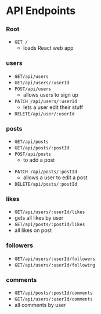 # API Endpoints

### Root

- `GET /`
  - loads React web app

### users

- `GET/api/users`
- `GET/api/users/:userId`
- `POST/api/users`
  - allows users to sign up
- `PATCH /api/users/:userId`
  - lets a user edit their stuff
- `DELETE/api/user/:userId`

### posts

- `GET/api/posts`
- `GET/api/posts/:postId`
- `POST/api/posts`
  - to add a post

* `PATCH /api/posts/:postId`
  - allows a user to edit a post
* `DELETE/api/posts/:postId`

### likes

- `GET/api/users/:userId/likes`
- gets all likes by user
- `GET/api/posts/:postId/likes`
- all likes on post

### followers

- `GET/api/users/:userId/followers`
- `GET/api/users/:userId/following`

### comments

- `GET/api/posts/:postId/comments`
- `GET/api/users/:userId/comments`
- all comments by user
